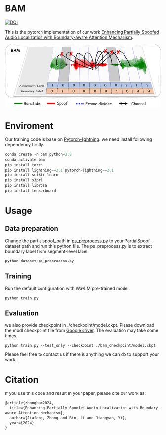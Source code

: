 
# BAM

[![DOI](https://zenodo.org/badge/822386562.svg)](https://zenodo.org/doi/10.5281/zenodo.12747416)

This is the pytorch implementation of our work [Enhancing Partially Spoofed Audio Localization with Boundary-aware Attention Mechanism]().


![Introducation of BAM](./res/introduction.png)

# Enviroment

Our training code is base on [Pytorch-lightning](https://lightning.ai/docs/pytorch/stable/). we need install following dependency firstly.

```python
conda create -n bam python=3.8
conda activate bam
pip install torch
pip install lightning==2.1 pytorch-lightning==2.1
pip install scikit-learn
pip install s3prl
pip install librosa
pip install tensorboard
```
# Usage
## Data preparation
Change the partialspoof_path in [ps_preprocess.py](/dataset/ps_preprocess.py) to your PartialSpoof dataset path and run this python file.
The ps_preprocess.py is to extract boundary label from segment-level label. 
```python
python dataset/ps_preprocess.py
```
## Training
Run the default configuration with WavLM pre-trained model.
```python
python train.py 
```

## Evaluation
we also provide checkpoint in ./checkpoint/model.ckpt. Please download the modl checkpoint file from [Google driver](https://drive.google.com/file/d/1eL3Ca27hEruI20lkoqkQEnZlb2GzTyHT/view?usp=sharing). The evaluation may take some times.
```
python train.py --test_only --checkpoint ./bam_checkpoint/model.ckpt
```

Please feel free to contact us if there is anything we can do to support your work.

# Citation
If you use this code and result in your paper, please cite our work as:
```
@article{zhongbam2024,
  title={Enhancing Partially Spoofed Audio Localization with Boundary-aware Attention Mechanism},
  author={Jiafeng, Zhong and Bin, Li and Jiangyan, Yi},
  year={2024}
}
```

